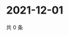 # 2021-12-01

共 0 条

<!-- BEGIN WEIBO -->
<!-- 最后更新时间 Wed Dec 01 2021 00:01:14 GMT+0800 (China Standard Time) -->

<!-- END WEIBO -->

